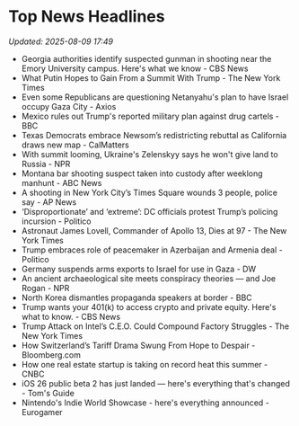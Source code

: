 # Top News Headlines

_Updated: 2025-08-09 17:49_

- Georgia authorities identify suspected gunman in shooting near the Emory University campus. Here's what we know - CBS News
- What Putin Hopes to Gain From a Summit With Trump - The New York Times
- Even some Republicans are questioning Netanyahu's plan to have Israel occupy Gaza City - Axios
- Mexico rules out Trump's reported military plan against drug cartels - BBC
- Texas Democrats embrace Newsom’s redistricting rebuttal as California draws new map - CalMatters
- With summit looming, Ukraine's Zelenskyy says he won't give land to Russia - NPR
- Montana bar shooting suspect taken into custody after weeklong manhunt - ABC News
- A shooting in New York City’s Times Square wounds 3 people, police say - AP News
- ‘Disproportionate’ and ‘extreme’: DC officials protest Trump’s policing incursion - Politico
- Astronaut James Lovell, Commander of Apollo 13, Dies at 97 - The New York Times
- Trump embraces role of peacemaker in Azerbaijan and Armenia deal - Politico
- Germany suspends arms exports to Israel for use in Gaza - DW
- An ancient archaeological site meets conspiracy theories — and Joe Rogan - NPR
- North Korea dismantles propaganda speakers at border - BBC
- Trump wants your 401(k) to access crypto and private equity. Here's what to know. - CBS News
- Trump Attack on Intel’s C.E.O. Could Compound Factory Struggles - The New York Times
- How Switzerland’s Tariff Drama Swung From Hope to Despair - Bloomberg.com
- How one real estate startup is taking on record heat this summer - CNBC
- iOS 26 public beta 2 has just landed — here's everything that's changed - Tom's Guide
- Nintendo's Indie World Showcase - here's everything announced - Eurogamer